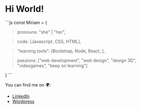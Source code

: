 <h1><strong>Hi World!</strong></h1>
```js
const Miriam = { </br>
  <blockquote>pronouns: "she" | "her",</br></blockquote>
  <blockquote>code: [Javascript, CSS, HTML],</br></blockquote>
  <blockquote>"learning tools": [Bootstrap, Node, React, ],</br></blockquote>
  <blockquote>passions: ["web development", "web design", "design 3D", "videogames", "keep on learning"]</blockquote>
  }
```

You can find me on 🌍:
- [LinkedIn](https://www.linkedin.com/in/miriam-diaz-portales-58465a141/)
- [Wordpress](https://velusvi.wordpress.com/)

<!--
**MiriamDiazpc/MiriamDiazpc** is a ✨ _special_ ✨ repository because its `README.md` (this file) appears on your GitHub profile.

